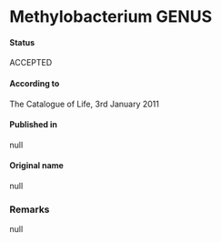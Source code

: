 Methylobacterium GENUS
=======

#### Status
ACCEPTED

#### According to
The Catalogue of Life, 3rd January 2011

#### Published in
null

#### Original name
null

### Remarks
null